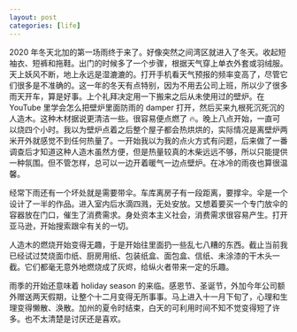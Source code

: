 ```yaml
---
layout: post
categories: [life]
---
```


2020 年冬天北加的第一场雨终于来了。好像突然之间湾区就进入了冬天。收起短袖衣、短裤和拖鞋。出门的时候多了一个步骤，根据天气穿上单衣外套或羽绒服。天上妖风不断，地上永远是湿漉漉的。打开手机看天气预报的频率变高了，尽管它们很多是不准确的。这一年的冬天有点特别，因为不用去公司上班，所以少了很多雨天开车，算是好事。上个礼拜决定用一下搬来之后从未使用过的壁炉。在 YouTube 里学会怎么把壁炉里面防雨的 damper 打开，然后买来九根死沉死沉的人造木。这种木材据说更清洁一些。很容易便点燃了 🔥。晚上八点开始，一直可以烧四个小时。我以为壁炉点着之后整个屋子都会热烘烘的，实际情况是离壁炉两米开外就感觉不到任何热量了。一开始我以为我的点火方式有问题，后来做了一番调查后才知道这种人造木虽然方便，但是热量较真的木柴远远不够，所以只能提供一种氛围。但不管怎样，总可以一边开着暖气一边点壁炉。在冰冷的雨夜也算很温馨。

经常下雨还有一个坏处就是需要带伞。车库离房子有一段距离，要撑伞。伞是一个设计了一半的作品。进入室内后水滴四溅，无处安放。又想着要买一个专门放伞的容器放在门口，催生了消费需求。身处资本主义社会，消费需求很容易产生。打开亚马逊，开始搜索跟伞有关的一切。

人造木的燃烧开始变得无趣，于是开始往里面扔一些乱七八糟的东西。截止当前我已经试过焚烧面巾纸、厨房用纸、包装纸盒、面包盒、信纸、未涂漆的干木头一截。它们都毫无意外地燃烧成了灰烬，给纵火者带来一定的乐趣。

雨季的开始还意味着 holiday season 的来临。感恩节、圣诞节，外加今年公司额外赠送两天假期，让整个十二月变得无所事事。马上进入十一月下旬了，心理和生理变得懒散、涣散。加州的夏令时结束，白天的可利用时间不知不觉变得短了许多。也不太清楚是讨厌还是喜欢。
